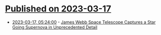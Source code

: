 # [Published on 2023-03-17](index.md)

* [2023-03-17, 05:24:00](https://soylentnews.org/article.pl?sid=23/03/16/0352239&from=rss) - [James Webb Space Telescope Captures a Star Going Supernova in Unprecedented Detail](https://soylentnews.org/article.pl?sid=23/03/16/0352239&from=rss)
